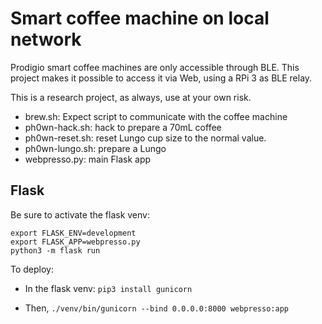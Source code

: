 # Smart coffee machine on local network

Prodigio smart coffee machines are only accessible through BLE.
This project makes it possible to access it via Web, using a RPi 3 as BLE relay.

This is a research project, as always, use at your own risk.

- brew.sh: Expect script to communicate with the coffee machine
- ph0wn-hack.sh: hack to prepare a 70mL coffee
- ph0wn-reset.sh: reset Lungo cup size to the normal value.
- ph0wn-lungo.sh: prepare a Lungo
- webpresso.py: main Flask app

## Flask

Be sure to activate the flask venv:

```
export FLASK_ENV=development
export FLASK_APP=webpresso.py
python3 -m flask run
```

To deploy:

- In the flask venv: `pip3 install gunicorn `

- Then, `./venv/bin/gunicorn --bind 0.0.0.0:8000 webpresso:app`

